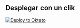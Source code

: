 ## Desplegar con un clik

[![Deploy to Okteto](https://okteto.com/develop-okteto.svg)](https://cloud.okteto.com/deploy?repository=https://github.com/luisdaniel1709/v8.0arreglado)
